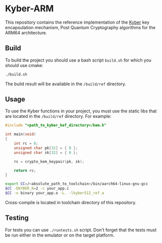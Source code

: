 # Kyber-ARM

This repository contains the reference implementation of the [Kyber](https://www.pq-crystals.org/kyber/) key encapsulation mechanism, Post Quantum Cryptography algorithms for the ARM64 architecture.

## Build

To build the project you should use a bash script `build.sh` for which you should use cmake:
```sh
./build.sh
```
The build result will be available in the `/build/ref` directory.

## Usage

To use the Kyber functions in your project, you must use the static libs that are located in the `/build/ref` directory.
For example:

```c
#include "<path_to_kyber_kef_directory>/kem.h"

int main(void)
{
    int rc = 0;
    unsigned char pk[32] = { 0 };
    unsigned char sk[32] = { 0 };

    rc = crypto_kem_keypair(pk, sk);

    return rc;
}

```


```sh
export CC=/<absolute_path_to_toolchain>/bin/aarch64-linux-gnu-gcc
$CC -DKYBER_K=2 -c your_app.c
$CC -o binary your_app.o -L. -lkyber512_ref.a
```

Cross-compile is located in toolchain directory of this repository.

## Testing

For tests you can use `./runtests.sh` script. Don't forget that the tests must be run either in the emulator or on the target platform.


